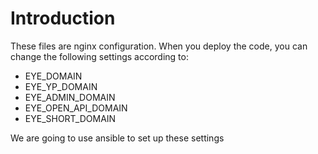 # Introduction

  These files are nginx configuration. When you deploy the code, you can change the following settings according to: 

  * EYE\_DOMAIN
  * EYE\_YP\_DOMAIN
  * EYE\_ADMIN\_DOMAIN
  * EYE\_OPEN\_API\_DOMAIN
  * EYE\_SHORT\_DOMAIN

  We are going to use ansible to set up these settings
